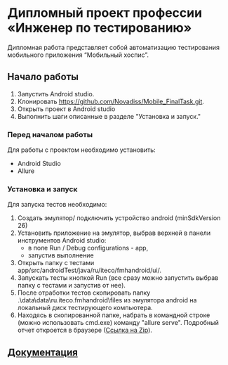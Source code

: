 # Дипломный проект профессии «Инженер по тестированию»

Дипломная работа представляет собой автоматизацию тестирования мобильного приложения “Мобильный хоспис”.

## Начало работы

1. Запустить Android studio.
2. Клонировать https://github.com/Novadiss/Mobile_FinalTask.git.
3. Открыть проект в Android studio
4. Выполнить шаги описанные в разделе "Установка и запуск."

### Перед началом работы

Для работы с проектом необходимо установить:

* Android Studio
* Allure

### Установка и запуск

Для запуска тестов необходимо:

1. Создать эмулятор/ подключить устройство android (minSdkVersion 26)
2. Установить приложение на эмулятор, выбрав верхней в панели инструментов Android studio:
    * в поле Run / Debug configurations - app,
    * запустив выполнение
3. Открыть папку с тестами app/src/androidTest/java/ru/iteco/fmhandroid/ui/.
4. Запускать тесты кнопкой Run (все сразу можно запустить выбрав папку с тестами и запустив от нее).
5. После отработки тестов скопировать папку .\data\data\ru.iteco.fmhandroid\files из эмулятора android на локальный диск тестирующего компьютера.
6. Находясь в скопированной папке, набрать в командной строке (можно использовать cmd.exe) команду "allure serve". Подробный отчет откроется в браузере ([Ссылка на Zip](Documentation/archiv.zip)).


## [Документация](Documentation/Plan.md)